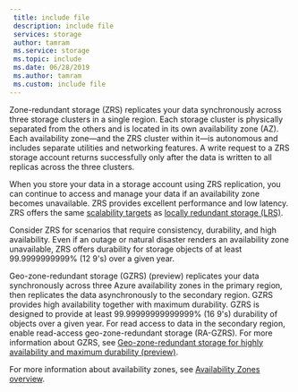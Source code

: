 ```yaml
---
 title: include file
 description: include file
 services: storage
 author: tamram
 ms.service: storage
 ms.topic: include
 ms.date: 06/28/2019
 ms.author: tamram
 ms.custom: include file
---
```


Zone-redundant storage (ZRS) replicates your data synchronously across three storage clusters in a single region. Each storage cluster is physically separated from the others and is located in its own availability zone (AZ). Each availability zone&mdash;and the ZRS cluster within it&mdash;is autonomous and includes separate utilities and networking features. A write request to a ZRS storage account returns successfully only after the data is written to all replicas across the three clusters.

When you store your data in a storage account using ZRS replication, you can continue to access and manage your data if an availability zone becomes unavailable. ZRS provides excellent performance and low latency. ZRS offers the same [scalability targets](../articles/storage/common/storage-scalability-targets.md) as [locally redundant storage (LRS)](../articles/storage/common/storage-redundancy-lrs.md).

Consider ZRS for scenarios that require consistency, durability, and high availability. Even if an outage or natural disaster renders an availability zone unavailable, ZRS offers durability for storage objects of at least 99.9999999999% (12 9's) over a given year.

Geo-zone-redundant storage (GZRS) (preview) replicates your data synchronously across three Azure availability zones in the primary region, then replicates the data asynchronously to the secondary region. GZRS provides high availability together with maximum durability. GZRS is designed to provide at least 99.99999999999999% (16 9's) durability of objects over a given year. For read access to data in the secondary region, enable read-access geo-zone-redundant storage (RA-GZRS). For more information about GZRS, see [Geo-zone-redundant storage for highly availability and maximum durability (preview)](../articles/storage/common/storage-redundancy-gzrs.md).

For more information about availability zones, see [Availability Zones overview](https://docs.microsoft.com/azure/availability-zones/az-overview).
